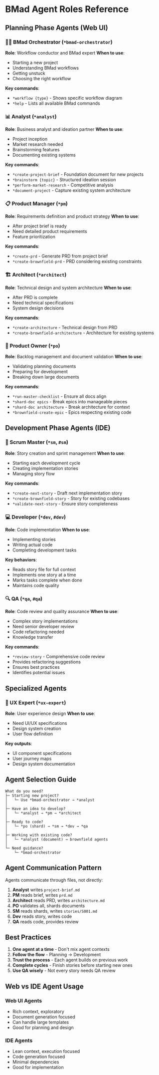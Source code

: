 # BMad Agent Roles Reference

## Planning Phase Agents (Web UI)

### 🧑‍💼 BMad Orchestrator (`*bmad-orchestrator`)
**Role**: Workflow conductor and BMad expert
**When to use**: 
- Starting a new project
- Understanding BMad workflows
- Getting unstuck
- Choosing the right workflow

**Key commands**:
- `*workflow {type}` - Shows specific workflow diagram
- `*help` - Lists all available BMad commands

### 📊 Analyst (`*analyst`)
**Role**: Business analyst and ideation partner
**When to use**:
- Project inception
- Market research needed
- Brainstorming features
- Documenting existing systems

**Key commands**:
- `*create-project-brief` - Foundation document for new projects
- `*brainstorm {topic}` - Structured ideation session
- `*perform-market-research` - Competitive analysis
- `*document-project` - Capture existing system architecture

### 📋 Product Manager (`*pm`)
**Role**: Requirements definition and product strategy
**When to use**:
- After project brief is ready
- Need detailed product requirements
- Feature prioritization

**Key commands**:
- `*create-prd` - Generate PRD from project brief
- `*create-brownfield-prd` - PRD considering existing constraints

### 🏗️ Architect (`*architect`)
**Role**: Technical design and system architecture
**When to use**:
- After PRD is complete
- Need technical specifications
- System design decisions

**Key commands**:
- `*create-architecture` - Technical design from PRD
- `*create-brownfield-architecture` - Architecture for existing systems

### 👮 Product Owner (`*po`)
**Role**: Backlog management and document validation
**When to use**:
- Validating planning documents
- Preparing for development
- Breaking down large documents

**Key commands**:
- `*run-master-checklist` - Ensure all docs align
- `*shard-doc epics` - Break epics into manageable pieces
- `*shard-doc architecture` - Break architecture for context
- `*brownfield-create-epic` - Epics respecting existing code

## Development Phase Agents (IDE)

### 🏃 Scrum Master (`*sm`, `#sm`)
**Role**: Story creation and sprint management
**When to use**:
- Starting each development cycle
- Creating implementation stories
- Managing story flow

**Key commands**:
- `*create-next-story` - Draft next implementation story
- `*create-brownfield-story` - Story for existing codebases
- `*validate-next-story` - Ensure story completeness

### 💻 Developer (`*dev`, `#dev`)
**Role**: Code implementation
**When to use**:
- Implementing stories
- Writing actual code
- Completing development tasks

**Key behaviors**:
- Reads story file for full context
- Implements one story at a time
- Marks tasks complete when done
- Maintains code quality

### 🔍 QA (`*qa`, `#qa`)
**Role**: Code review and quality assurance
**When to use**:
- Complex story implementations
- Need senior developer review
- Code refactoring needed
- Knowledge transfer

**Key commands**:
- `*review-story` - Comprehensive code review
- Provides refactoring suggestions
- Ensures best practices
- Identifies potential issues

## Specialized Agents

### 🎨 UX Expert (`*ux-expert`)
**Role**: User experience design
**When to use**:
- Need UI/UX specifications
- Design system creation
- User flow definition

**Key outputs**:
- UI component specifications
- User journey maps
- Design system documentation

## Agent Selection Guide

```
What do you need?
├─ Starting new project?
│   └─ Use *bmad-orchestrator → *analyst
│
├─ Have an idea to develop?
│   └─ *analyst → *pm → *architect
│
├─ Ready to code?
│   └─ *po (shard) → *sm → *dev → *qa
│
├─ Working with existing code?
│   └─ *analyst (document) → brownfield agents
│
└─ Need guidance?
    └─ *bmad-orchestrator
```

## Agent Communication Pattern

Agents communicate through files, not directly:

1. **Analyst** writes `project-brief.md`
2. **PM** reads brief, writes `prd.md`
3. **Architect** reads PRD, writes `architecture.md`
4. **PO** validates all, shards documents
5. **SM** reads shards, writes `stories/S001.md`
6. **Dev** reads story, writes code
7. **QA** reads code, provides review

## Best Practices

1. **One agent at a time** - Don't mix agent contexts
2. **Follow the flow** - Planning → Development
3. **Trust the process** - Each agent builds on previous work
4. **Complete cycles** - Finish stories before starting new ones
5. **Use QA wisely** - Not every story needs QA review

## Web vs IDE Agent Usage

### Web UI Agents
- Rich context, exploratory
- Document generation focused
- Can handle large templates
- Good for planning and design

### IDE Agents  
- Lean context, execution focused
- Code generation focused
- Minimal dependencies
- Good for implementation